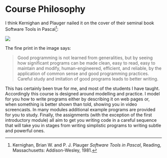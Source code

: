 # Course Philosophy

I think Kernighan and Plauger nailed it on the cover of their seminal
book Software Tools in Pascal[^*]:

![](03_KernighanAndPlaugerCover.jpg)

The fine print in the image says:

> Good programming is not learned from generalities, but by seeing how
> significant programs can be made clean, easy to read, easy to maintain
> and modify, human-engineered, efficient, and reliable, by the
> application of common sense and good programming practices. Careful
> study and imitation of good programs leads to better writing.

This has certainly been true for me, and most of the students I have
taught. Accordingly this course is designed around modelling and
practice. I model for you how to write programs either by describing it
on web pages or, when something is better shown than told, showing you
in video screencasts. In many modules additional example programs are
provided for you to study. Finally, the assignments (with the exception
of the first introductory module) all aim to get you writing code in a
careful sequence that will take you in stages from writing simplistic
programs to writing subtle and powerful ones.

[^*]: Kernighan, Brian W. and P. J. Plauger <em>Software Tools in Pascal</em>, Reading, Massachusetts: Addison-Wesley, 1981.